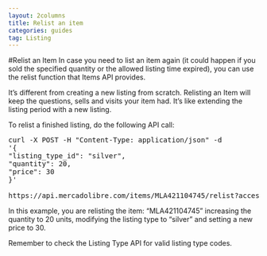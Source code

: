 ```yaml
---
layout: 2columns
title: Relist an item
categories: guides
tag: Listing
---
```


#Relist an Item
In case you need to list an item again (it could happen if you sold the specified quantity or the allowed listing time expired), you can use the relist function that Items API provides.

It’s different from creating a new listing from scratch. Relisting an Item will keep the questions, sells and visits your item had. It’s like extending the listing period with a new listing.

To relist a finished listing, do the following API call:

<pre class="terminal">
curl -X POST -H "Content-Type: application/json" -d
'{
"listing_type_id": "silver",
"quantity": 20,
"price": 30
}'

https://api.mercadolibre.com/items/MLA421104745/relist?access_token=$ACCESS_TOKEN
</pre>
In this example, you are relisting the item: “MLA421104745” increasing the quantity to 20 units, modifying the listing type to “silver” and setting a new price to 30.

Remember to check the Listing Type API for valid listing type codes.

